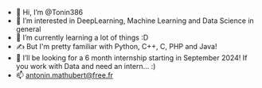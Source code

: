 - 👋 Hi, I’m @Tonin386
- 👀 I’m interested in DeepLearning, Machine Learning and Data Science in general
- 🌱 I’m currently learning a lot of things :D
- ✍️ But I'm pretty familiar with Python, C++, C, PHP and Java!
- 🧠 I’ll be looking for a 6 month internship starting in September 2024! If you work with Data and need an intern... :)
- 📫 antonin.mathubert@free.fr

<!---
Tonin386/Tonin386 is a ✨ special ✨ repository because its `README.md` (this file) appears on your GitHub profile.
You can click the Preview link to take a look at your changes.
--->
